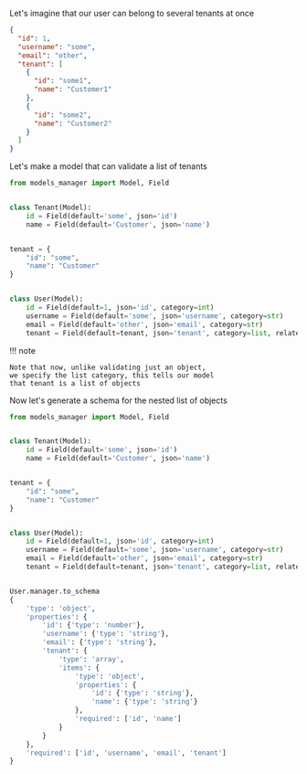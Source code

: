 Let's imagine that our user can belong to several tenants at once

```json
{
  "id": 1,
  "username": "some",
  "email": "other",
  "tenant": [
    {
      "id": "some1",
      "name": "Customer1"
    },
    {
      "id": "some2",
      "name": "Customer2"
    }
  ]
}
```

Let's make a model that can validate a list of tenants

```python hl_lines="19"
from models_manager import Model, Field


class Tenant(Model):
    id = Field(default='some', json='id')
    name = Field(default='Customer', json='name')


tenant = {
    "id": "some",
    "name": "Customer"
}


class User(Model):
    id = Field(default=1, json='id', category=int)
    username = Field(default='some', json='username', category=str)
    email = Field(default='other', json='email', category=str)
    tenant = Field(default=tenant, json='tenant', category=list, related_to=Tenant)
```

!!! note

    Note that now, unlike validating just an object, 
    we specify the list category, this tells our model 
    that tenant is a list of objects

Now let's generate a schema for the nested list of objects

```python hl_lines="22 23 24 25 26 27 28 29 30 31 32 33 34 35 36 37 38 39 40 41 42"
from models_manager import Model, Field


class Tenant(Model):
    id = Field(default='some', json='id')
    name = Field(default='Customer', json='name')


tenant = {
    "id": "some",
    "name": "Customer"
}


class User(Model):
    id = Field(default=1, json='id', category=int)
    username = Field(default='some', json='username', category=str)
    email = Field(default='other', json='email', category=str)
    tenant = Field(default=tenant, json='tenant', category=list, related_to=Tenant)


User.manager.to_schema
{
    'type': 'object',
    'properties': {
        'id': {'type': 'number'},
        'username': {'type': 'string'},
        'email': {'type': 'string'},
        'tenant': {
            'type': 'array',
            'items': {
                'type': 'object',
                'properties': {
                    'id': {'type': 'string'},
                    'name': {'type': 'string'}
                },
                'required': ['id', 'name']
            }
        }
    },
    'required': ['id', 'username', 'email', 'tenant']
}
```
